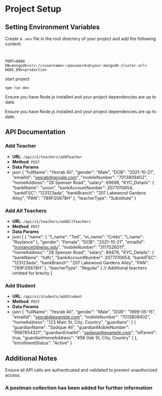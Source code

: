 # Project Setup

## Setting Environment Variables

Create a `.env` file in the root directory of your project and add the following content:

```


PORT=8080
DB=mongodb+srv://<username>:<password>@<your-mongodb-cluster-url>
NODE_ENV=production
```

start project

```
npm run dev

```

Ensure you have Node.js installed and your project dependencies are up to date.

Ensure you have Node.js installed and your project dependencies are up to date.

## API Documentation

### Add Teacher

- **URL**: `/api/v1/teachers/addTeacher`
- **Method**: `POST`
- **Data Params**
- json
  {
  "fullName": "Yesrab Ali",
  "gender": "Male",
  "DOB": "2021-10-21",
  "emailId": "yesrab@google.com",
  "mobileNumber": "7013809402",
  "homeAddress": "28 Spenser Road",
  "salary": 69696,
  "KYC_Details": {
  "bankName": "union",
  "bankAccountNumber": 2077010654,
  "bankIFSC": "123123ada",
  "bankBranch": "207 Lakewood Gardens Alley",
  "PAN": "789FG5678H"
  },
  "teacherType": "Substitute"
  }

### Add All Teachers

- **URL**: `/api/v1/teachers/addAllTeachers`
- **Method**: `POST`
- **Data Params**
- json
  [
  {
  "name": {
  "f_name": "Ted",
  "m_name": "Crééz",
  "l_name": "Roylance"
  },
  "gender": "Female",
  "DOB": "2021-10-21",
  "emailId": "troylance0@wisc.edu",
  "mobileNumber": "3117026011",
  "homeAddress": "28 Spenser Road",
  "salary": 89476,
  "KYC_Details": {
  "bankName": "hdfc",
  "bankAccountNumber": 2077010654,
  "bankIFSC": "123123ada",
  "bankBranch": "207 Lakewood Gardens Alley",
  "PAN": "789FG5678H"
  },
  "teacherType": "Regular"
  }
  // Additional teachers omitted for brevity
  ]

### Add Student

- **URL**: `/api/v1/students/addStudent`
- **Method**: `POST`
- **Data Params**
- json
  {
  "fullName": "Yesrab Ali",
  "gender": "Male",
  "DOB": "1999-05-15",
  "emailId": "yesrab@example.com",
  "mobileNumber": "7013809402",
  "homeAddress": "123 Main St, City, Country",
  "guardians": [
  {
  "guardianName": "Sadique Ali",
  "guardianMobileNumber": "9987654321",
  "guardianEmailId": "sadique@example.com",
  "isParent": true,
  "guardianHomeAddress": "456 Oak St, City, Country"
  }
  ],
  "enrollmentStatus": "Active"
  }

## Additional Notes

Ensure all API calls are authenticated and validated to prevent unauthorized access.

### A postman collection has been added for further information
